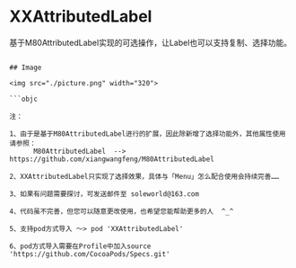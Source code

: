 # XXAttributedLabel

基于M80AttributedLabel实现的可选操作，让Label也可以支持复制、选择功能。

```

## Image

<img src="./picture.png" width="320">

```objc

注：

1、由于是基于M80AttributedLabel进行的扩展，因此除新增了选择功能外，其他属性使用请参照：
      M80AttributedLabel  -->  https://github.com/xiangwangfeng/M80AttributedLabel
    
2、XXAttributedLabel只实现了选择效果，具体与「Menu」怎么配合使用会持续完善……

3、如果有问题需要探讨，可发送邮件至 soleworld@163.com

4、代码虽不完善，但您可以随意更改使用，也希望您能帮助更多的人  ^_^

5、支持pod方式导入 ～> pod 'XXAttributedLabel' 

6、pod方式导入需要在Profile中加入source 'https://github.com/CocoaPods/Specs.git'
